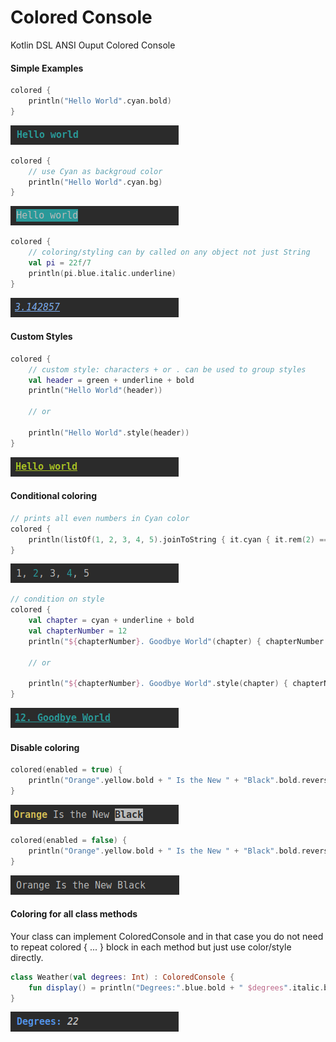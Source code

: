 # Colored Console
Kotlin DSL ANSI Ouput Colored Console

#### Simple Examples


```kotlin
colored {
    println("Hello World".cyan.bold) 
}
```

<img src=".images/simple-1.png"/>


```kotlin
colored {
    // use Cyan as backgroud color
    println("Hello World".cyan.bg)  
}
```

<img src=".images/simple-2.png"/>


```kotlin
colored {
    // coloring/styling can by called on any object not just String
    val pi = 22f/7
    println(pi.blue.italic.underline)
}
```

<img src=".images/simple-3.png"/>


#### Custom Styles
```kotlin
colored {
    // custom style: characters + or . can be used to group styles
    val header = green + underline + bold 
    println("Hello World"(header))
    
    // or
    
    println("Hello World".style(header))
}
```

<img src=".images/custom-1.png"/>



#### Conditional coloring
```kotlin
// prints all even numbers in Cyan color
colored {
    println(listOf(1, 2, 3, 4, 5).joinToString { it.cyan { it.rem(2) == 0 } })
}
```

<img src=".images/condition-1.png"/>

```kotlin
// condition on style
colored {
    val chapter = cyan + underline + bold 
    val chapterNumber = 12
    println("${chapterNumber}. Goodbye World"(chapter) { chapterNumber >= 10 })
    
    // or
    
    println("${chapterNumber}. Goodbye World".style(chapter) { chapterNumber >= 10 })
}
```
<img src=".images/condition-2.png"/>


#### Disable coloring

```kotlin
colored(enabled = true) {
    println("Orange".yellow.bold + " Is the New " + "Black".bold.reverse)
}
```

<img src=".images/disable-1.png"/>


```kotlin
colored(enabled = false) {
    println("Orange".yellow.bold + " Is the New " + "Black".bold.reverse)
}
``` 

<img src=".images/disable-2.png"/>

#### Coloring for all class methods 

Your class can implement ColoredConsole and in that case 
you do not need to repeat colored { ... } block in each method but just use color/style directly. 

```kotlin
class Weather(val degrees: Int) : ColoredConsole {
    fun display() = println("Degrees:".blue.bold + " $degrees".italic.bold)
}

```

<img src=".images/class-1.png"/>
